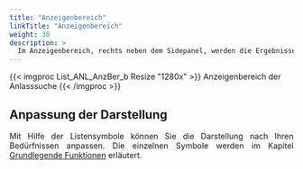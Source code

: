 ```yaml
---
title: "Anzeigenbereich"
linkTitle: "Anzeigenbereich"
weight: 30
description: >
  Im Anzeigenbereich, rechts neben dem Sidepanel, werden die Ergebnisse Ihrer Suche in Listenform ausgegeben.
---
```

{{< imgproc List_ANL_AnzBer_b Resize "1280x" >}}
Anzeigenbereich der Anlasssuche 
{{< /imgproc >}}

## Anpassung der Darstellung
<p style="text-align: justify"> Mit Hilfe der Listensymbole können Sie die Darstellung nach Ihren Bedürfnissen anpassen. Die einzelnen Symbole werden im Kapitel <a href="/generell/3_grundlegendefunktionen/">Grundlegende Funktionen</a> erläutert. </p>
